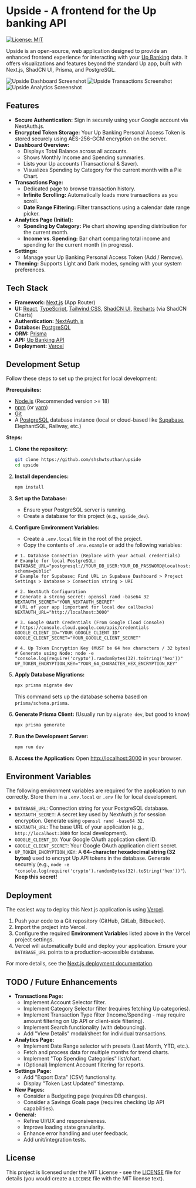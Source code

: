 # Upside - A frontend for the Up banking API

[![License: MIT](https://img.shields.io/badge/License-MIT-yellow.svg)](https://opensource.org/licenses/MIT)

Upside is an open-source, web application designed to provide an enhanced frontend experience for interacting with your [Up Banking](https://up.com.au/) data. It offers visualizations and features beyond the standard Up app, built with Next.js, ShadCN UI, Prisma, and PostgreSQL.

![Upside Dashboard Screenshot](https://github.com/user-attachments/assets/397e25f7-ce56-4292-b97e-b12dd04d2a88)
![Upside Transactions Screenshot](https://github.com/user-attachments/assets/5b99181f-6c07-4d47-b89e-1b3b6faae3c1)
![Upside Analytics Screenshot](https://github.com/user-attachments/assets/2d8fe749-d0be-4d17-b466-2aa81db02730)


## Features

*   **Secure Authentication:** Sign in securely using your Google account via NextAuth.js.
*   **Encrypted Token Storage:** Your Up Banking Personal Access Token is stored securely using AES-256-GCM encryption on the server.
*   **Dashboard Overview:**
    *   Displays Total Balance across all accounts.
    *   Shows Monthly Income and Spending summaries.
    *   Lists your Up accounts (Transactional & Saver).
    *   Visualizes Spending by Category for the current month with a Pie Chart.
*   **Transactions Page:**
    *   Dedicated page to browse transaction history.
    *   **Infinite Scrolling:** Automatically loads more transactions as you scroll.
    *   **Date Range Filtering:** Filter transactions using a calendar date range picker.
*   **Analytics Page (Initial):**
    *   **Spending by Category:** Pie chart showing spending distribution for the current month.
    *   **Income vs. Spending:** Bar chart comparing total income and spending for the current month (in progress).
*   **Settings:**
    *   Manage your Up Banking Personal Access Token (Add / Remove).
*   **Theming:** Supports Light and Dark modes, syncing with your system preferences.

## Tech Stack

*   **Framework:** [Next.js](https://nextjs.org/) (App Router)
*   **UI:** [React](https://react.dev/), [TypeScript](https://www.typescriptlang.org/), [Tailwind CSS](https://tailwindcss.com/), [ShadCN UI](https://ui.shadcn.com/), [Recharts](https://recharts.org/) (via ShadCN Charts)
*   **Authentication:** [NextAuth.js](https://next-auth.js.org/)
*   **Database:** [PostgreSQL](https://www.postgresql.org/)
*   **ORM:** [Prisma](https://www.prisma.io/)
*   **API:** [Up Banking API](https://developer.up.com.au/)
*   **Deployment:** [Vercel](https://vercel.com/)

## Development Setup

Follow these steps to set up the project for local development:

**Prerequisites:**

*   [Node.js](https://nodejs.org/) (Recommended version >= 18)
*   [npm](https://www.npmjs.com/) (or [yarn](https://yarnpkg.com/))
*   [Git](https://git-scm.com/)
*   A [PostgreSQL](https://www.postgresql.org/download/) database instance (local or cloud-based like [Supabase](https://supabase.com/), ElephantSQL, Railway, etc.)

**Steps:**

1.  **Clone the repository:**
    ```bash
    git clone https://github.com/shshwtsuthar/upside
    cd upside
    ```

2.  **Install dependencies:**
    ```bash
    npm install
    ```

3.  **Set up the Database:**
    *   Ensure your PostgreSQL server is running.
    *   Create a database for this project (e.g., `upside_dev`).

4.  **Configure Environment Variables:**
    *   Create a `.env.local` file in the root of the project.
    *   Copy the contents of `.env.example` or add the following variables:

    ```env
    # 1. Database Connection (Replace with your actual credentials)
    # Example for local PostgreSQL:
    DATABASE_URL="postgresql://YOUR_DB_USER:YOUR_DB_PASSWORD@localhost:5432/upside_dev?schema=public"
    # Example for Supabase: Find URL in Supabase Dashboard > Project Settings > Database > Connection string > URI

    # 2. NextAuth Configuration
    # Generate a strong secret: openssl rand -base64 32
    NEXTAUTH_SECRET="YOUR_NEXTAUTH_SECRET"
    # URL of your app (important for local dev callbacks)
    NEXTAUTH_URL="http://localhost:3000"

    # 3. Google OAuth Credentials (From Google Cloud Console)
    # https://console.cloud.google.com/apis/credentials
    GOOGLE_CLIENT_ID="YOUR_GOOGLE_CLIENT_ID"
    GOOGLE_CLIENT_SECRET="YOUR_GOOGLE_CLIENT_SECRET"

    # 4. Up Token Encryption Key (MUST be 64 hex characters / 32 bytes)
    # Generate using Node: node -e "console.log(require('crypto').randomBytes(32).toString('hex'))"
    UP_TOKEN_ENCRYPTION_KEY="YOUR_64_CHARACTER_HEX_ENCRYPTION_KEY"

    ```

5.  **Apply Database Migrations:**
    ```bash
    npx prisma migrate dev
    ```
    This command sets up the database schema based on `prisma/schema.prisma`.

6.  **Generate Prisma Client:** (Usually run by `migrate dev`, but good to know)
    ```bash
    npx prisma generate
    ```

7.  **Run the Development Server:**
    ```bash
    npm run dev
    ```

8.  **Access the Application:**
    Open [http://localhost:3000](http://localhost:3000) in your browser.

## Environment Variables

The following environment variables are required for the application to run correctly. Store them in a `.env.local` or `.env` file for local development.

*   `DATABASE_URL`: Connection string for your PostgreSQL database.
*   `NEXTAUTH_SECRET`: A secret key used by NextAuth.js for session encryption. Generate using `openssl rand -base64 32`.
*   `NEXTAUTH_URL`: The base URL of your application (e.g., `http://localhost:3000` for local development).
*   `GOOGLE_CLIENT_ID`: Your Google OAuth application client ID.
*   `GOOGLE_CLIENT_SECRET`: Your Google OAuth application client secret.
*   `UP_TOKEN_ENCRYPTION_KEY`: A **64-character hexadecimal string (32 bytes)** used to encrypt Up API tokens in the database. Generate securely (e.g., `node -e "console.log(require('crypto').randomBytes(32).toString('hex'))"`). **Keep this secret!**

## Deployment

The easiest way to deploy this Next.js application is using [Vercel](https://vercel.com/).

1.  Push your code to a Git repository (GitHub, GitLab, Bitbucket).
2.  Import the project into Vercel.
3.  Configure the required **Environment Variables** listed above in the Vercel project settings.
4.  Vercel will automatically build and deploy your application. Ensure your `DATABASE_URL` points to a production-accessible database.

For more details, see the [Next.js deployment documentation](https://nextjs.org/docs/app/building-your-application/deploying).

## TODO / Future Enhancements

*   **Transactions Page:**
    *   Implement Account Selector filter.
    *   Implement Category Selector filter (requires fetching Up categories).
    *   Implement Transaction Type filter (Income/Spending - may require amount filtering on Up API or client-side filtering).
    *   Implement Search functionality (with debouncing).
    *   Add "View Details" modal/sheet for individual transactions.
*   **Analytics Page:**
    *   Implement Date Range selector with presets (Last Month, YTD, etc.).
    *   Fetch and process data for multiple months for trend charts.
    *   Implement "Top Spending Categories" list/chart.
    *   (Optional) Implement Account filtering for reports.
*   **Settings Page:**
    *   Add "Export Data" (CSV) functionality.
    *   Display "Token Last Updated" timestamp.
*   **New Pages:**
    *   Consider a Budgeting page (requires DB changes).
    *   Consider a Savings Goals page (requires checking Up API capabilities).
*   **General:**
    *   Refine UI/UX and responsiveness.
    *   Improve loading state granularity.
    *   Enhance error handling and user feedback.
    *   Add unit/integration tests.

## License

This project is licensed under the MIT License - see the [LICENSE](LICENSE) file for details (you would create a `LICENSE` file with the MIT license text).
